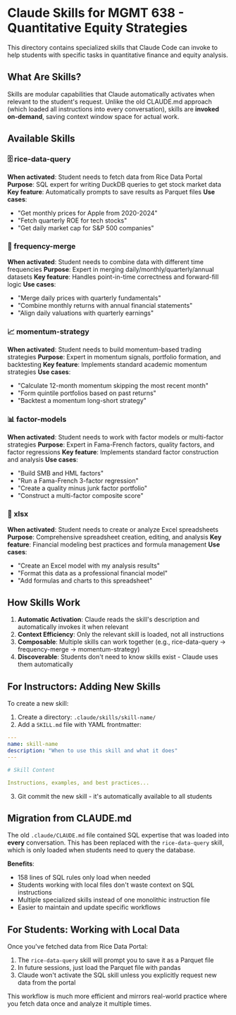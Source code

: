 # Claude Skills for MGMT 638 - Quantitative Equity Strategies

This directory contains specialized skills that Claude Code can invoke to help students with specific tasks in quantitative finance and equity analysis.

## What Are Skills?

Skills are modular capabilities that Claude automatically activates when relevant to the student's request. Unlike the old CLAUDE.md approach (which loaded all instructions into every conversation), skills are **invoked on-demand**, saving context window space for actual work.

## Available Skills

### 🗄️ rice-data-query
**When activated**: Student needs to fetch data from Rice Data Portal
**Purpose**: SQL expert for writing DuckDB queries to get stock market data
**Key feature**: Automatically prompts to save results as Parquet files
**Use cases**:
- "Get monthly prices for Apple from 2020-2024"
- "Fetch quarterly ROE for tech stocks"
- "Get daily market cap for S&P 500 companies"

### 🔀 frequency-merge
**When activated**: Student needs to combine data with different time frequencies
**Purpose**: Expert in merging daily/monthly/quarterly/annual datasets
**Key feature**: Handles point-in-time correctness and forward-fill logic
**Use cases**:
- "Merge daily prices with quarterly fundamentals"
- "Combine monthly returns with annual financial statements"
- "Align daily valuations with quarterly earnings"

### 📈 momentum-strategy
**When activated**: Student needs to build momentum-based trading strategies
**Purpose**: Expert in momentum signals, portfolio formation, and backtesting
**Key feature**: Implements standard academic momentum strategies
**Use cases**:
- "Calculate 12-month momentum skipping the most recent month"
- "Form quintile portfolios based on past returns"
- "Backtest a momentum long-short strategy"

### 📊 factor-models
**When activated**: Student needs to work with factor models or multi-factor strategies
**Purpose**: Expert in Fama-French factors, quality factors, and factor regressions
**Key feature**: Implements standard factor construction and analysis
**Use cases**:
- "Build SMB and HML factors"
- "Run a Fama-French 3-factor regression"
- "Create a quality minus junk factor portfolio"
- "Construct a multi-factor composite score"

### 📑 xlsx
**When activated**: Student needs to create or analyze Excel spreadsheets
**Purpose**: Comprehensive spreadsheet creation, editing, and analysis
**Key feature**: Financial modeling best practices and formula management
**Use cases**:
- "Create an Excel model with my analysis results"
- "Format this data as a professional financial model"
- "Add formulas and charts to this spreadsheet"

## How Skills Work

1. **Automatic Activation**: Claude reads the skill's description and automatically invokes it when relevant
2. **Context Efficiency**: Only the relevant skill is loaded, not all instructions
3. **Composable**: Multiple skills can work together (e.g., rice-data-query → frequency-merge → momentum-strategy)
4. **Discoverable**: Students don't need to know skills exist - Claude uses them automatically

## For Instructors: Adding New Skills

To create a new skill:

1. Create a directory: `.claude/skills/skill-name/`
2. Add a `SKILL.md` file with YAML frontmatter:

```yaml
---
name: skill-name
description: "When to use this skill and what it does"
---

# Skill Content

Instructions, examples, and best practices...
```

3. Git commit the new skill - it's automatically available to all students

## Migration from CLAUDE.md

The old `.claude/CLAUDE.md` file contained SQL expertise that was loaded into **every** conversation. This has been replaced with the `rice-data-query` skill, which is only loaded when students need to query the database.

**Benefits**:
- 158 lines of SQL rules only load when needed
- Students working with local files don't waste context on SQL instructions
- Multiple specialized skills instead of one monolithic instruction file
- Easier to maintain and update specific workflows

## For Students: Working with Local Data

Once you've fetched data from Rice Data Portal:
1. The `rice-data-query` skill will prompt you to save it as a Parquet file
2. In future sessions, just load the Parquet file with pandas
3. Claude won't activate the SQL skill unless you explicitly request new data from the portal

This workflow is much more efficient and mirrors real-world practice where you fetch data once and analyze it multiple times.
